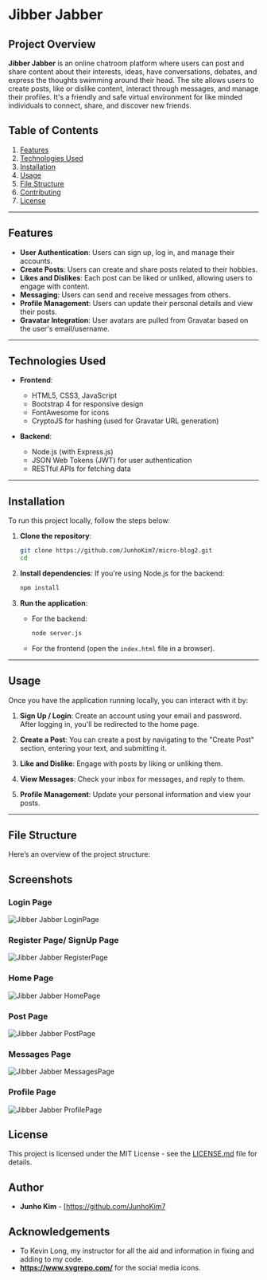 # Jibber Jabber

## Project Overview

**Jibber Jabber** is an online chatroom platform where users can post and share content about their interests, ideas, have conversations, debates, and express the thoughts swimming around their head. The site allows users to create posts, like or dislike content, interact through messages, and manage their profiles. It's a friendly and safe virtual environment for like minded individuals to connect, share, and discover new friends.

## Table of Contents
1. [Features](#features)
2. [Technologies Used](#technologies-used)
3. [Installation](#installation)
4. [Usage](#usage)
5. [File Structure](#file-structure)
6. [Contributing](#contributing)
7. [License](#license)

---

## Features

- **User Authentication**: Users can sign up, log in, and manage their accounts.
- **Create Posts**: Users can create and share posts related to their hobbies.
- **Likes and Dislikes**: Each post can be liked or unliked, allowing users to engage with content.
- **Messaging**: Users can send and receive messages from others.
- **Profile Management**: Users can update their personal details and view their posts.
- **Gravatar Integration**: User avatars are pulled from Gravatar based on the user's email/username.

---

## Technologies Used

- **Frontend**:
  - HTML5, CSS3, JavaScript
  - Bootstrap 4 for responsive design
  - FontAwesome for icons
  - CryptoJS for hashing (used for Gravatar URL generation)
  
- **Backend**:
  - Node.js (with Express.js)
  - JSON Web Tokens (JWT) for user authentication
  - RESTful APIs for fetching data

---

## Installation

To run this project locally, follow the steps below:

1. **Clone the repository**:
    ```bash
    git clone https://github.com/JunhoKim7/micro-blog2.git
    cd 
    ```

2. **Install dependencies**:
    If you're using Node.js for the backend:
    ```bash
    npm install
    ```

3. **Run the application**:
    - For the backend:
      ```bash
      node server.js
      ```
    - For the frontend (open the `index.html` file in a browser).

---

## Usage

Once you have the application running locally, you can interact with it by:

1. **Sign Up / Login**: Create an account using your email and password. After logging in, you'll be redirected to the home page.
   
2. **Create a Post**: You can create a post by navigating to the "Create Post" section, entering your text, and submitting it.

3. **Like and Dislike**: Engage with posts by liking or unliking them.

4. **View Messages**: Check your inbox for messages, and reply to them.

5. **Profile Management**: Update your personal information and view your posts.

---

## File Structure

Here’s an overview of the project structure:

## Screenshots

### Login Page
![Jibber Jabber LoginPage](./img/bloglogin.png)

### Register Page/ SignUp Page
![Jibber Jabber RegisterPage](./img/blogsignup.png)

### Home Page
![Jibber Jabber HomePage](./img/bloghome.png)

### Post Page
![Jibber Jabber PostPage](./img/blogpost.png)

### Messages Page
![Jibber Jabber MessagesPage](./img/blogmessages.png)

### Profile Page
![Jibber Jabber ProfilePage](./img/blogprofile.png)



## License

This project is licensed under the MIT License - see the [LICENSE.md](LICENSE.md) file for details.

## Author

- **Junho Kim** - [https://github.com/JunhoKim7

## Acknowledgements

- To Kevin Long, my instructor for all the aid and information in fixing and adding to my code.
- **https://www.svgrepo.com/** for the social media icons.



